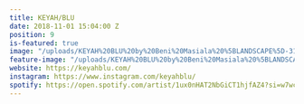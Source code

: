 ```yaml
---
title: KEYAH/BLU
date: 2018-11-01 15:04:00 Z
position: 9
is-featured: true
image: "/uploads/KEYAH%20BLU%20by%20Beni%20Masiala%20%5BLANDSCAPE%5D-31d906.jpg"
feature-image: "/uploads/KEYAH%20BLU%20by%20Beni%20Masiala%20%5BLANDSCAPE%5D-31d906.jpg"
website: https://keyahblu.com/
instagram: https://www.instagram.com/keyahblu/
spotify: https://open.spotify.com/artist/1ux0nHAT2NbGiCT1hjfAZ4?si=w7wcyqeERleRF2TUO-Mbjw
---
```


